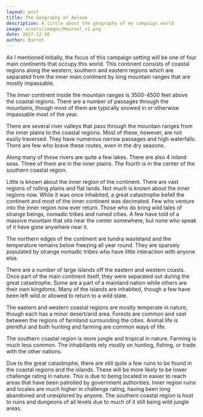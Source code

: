 ```yaml
---
layout: post
title: The Geography of Aeleon
description: A little about the geography of my campaign world
image: assets/images/Maurwol_v1.png
date: 2017-12-30
author: Barret
---
```


As I mentioned initially, the focus of this campaign setting will be one of four main continents that occupy this world. This continent consists of coastal regions along the western, southern and eastern regions which are separated from the inner main continent by long mountain ranges that are mostly impassable.

The inner continent inside the mountain ranges is 3500-4500 feet above the coastal regions. There are a number of passages through the mountains, though most of them are typically snowed in or otherwise impassable most of the year.

There are several river valleys that pass through the mountain ranges from the inner plains to the coastal regions. Most of these, however, are not easily traversed. They have numerous narrow passages and high waterfalls. There are few who brave these routes, even in the dry seasons.

Along many of those rivers are quite a few lakes. There are also 4 inland seas. Three of them are in the inner plains. The fourth is in the center of the southern coastal region.

Little is known about the inner region of the continent. There are vast regions of rolling plains and flat lands. Not much is known about the inner regions now. While it was once inhabited, a great catastrophe befell the continent and most of the inner continent was decimated. Few who venture into the inner region now ever return. Those who do bring wild tales of strange beings, nomadic tribes and ruined cities. A few have told of a massive mountain that sits near the center somewhere, but none who speak of it have gone anywhere near it.

The northern edges of the continent are tundra wasteland and the temperature remains below freezing all year round. They are sparsely populated by strange nomadic tribes who have little interaction with anyone else.

There are a number of large islands off the eastern and western coasts. Once part of the main continent itself, they were separated out during the great catastrophe. Some are a part of a mainland nation while others are their own kingdoms. Many of the islands are inhabited, though a few have been left wild or allowed to return to a wild state.

The eastern and western coastal regions are mostly temperate in nature, though each has a minor desert/arid area. Forests are common and vast between the regions of farmland surrounding the cities. Animal life is plentiful and both hunting and farming are common ways of life.

The southern coastal region is more jungle and tropical in nature. Farming is much less common. The inhabitants rely mostly on hunting, fishing, or trade with the other nations.

Due to the great catastrophe, there are still quite a few ruins to be found in the coastal regions and the islands. These will be more likely to be lower challenge rating in nature. This is due to being located in easier to reach areas that have been patrolled by government authorities. Inner region ruins and locales are much higher in challenge rating, having been long abandoned and unexplored by anyone. The southern coastal region is host to ruins and dungeons of all levels due to much of it still being wild jungle areas.